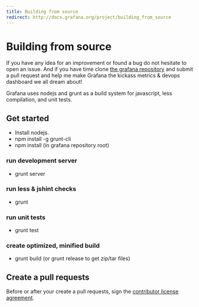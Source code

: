 ```yaml
---
title: Building from source
redirect: http://docs.grafana.org/project/building_from_source
---
```


# Building from source

If you have any idea for an improvement or found a bug do not hesitate to open an issue.
And if you have time clone [the grafana repository](https://github.com/grafana/grafana) and submit a pull request and help me make Grafana
the kickass metrics & devops dashboard we all dream about!

Grafana uses nodejs and grunt as a build system for javascript, less compilation, and unit tests.

## Get started

 - Install nodejs.
 - npm install -g grunt-cli
 - npm install (in grafana repository root)

### run development server

 - grunt server

### run less & jshint checks
 - grunt

### run unit tests
 - grunt test

### create optimized, minified build
 - grunt build   (or grunt release to get zip/tar files)


## Create a pull requests

Before or after your create a pull requests, sign the [contributor license agreement](/docs/contributing/cla.html).

